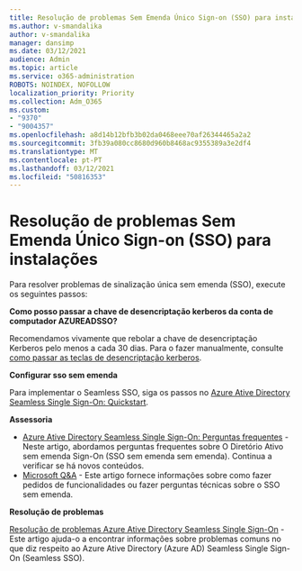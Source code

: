 ```yaml
---
title: Resolução de problemas Sem Emenda Único Sign-on (SSO) para instalações
ms.author: v-smandalika
author: v-smandalika
manager: dansimp
ms.date: 03/12/2021
audience: Admin
ms.topic: article
ms.service: o365-administration
ROBOTS: NOINDEX, NOFOLLOW
localization_priority: Priority
ms.collection: Adm_O365
ms.custom:
- "9370"
- "9004357"
ms.openlocfilehash: a8d14b12bfb3b02da0468eee70af26344465a2a2
ms.sourcegitcommit: 3fb39a080cc8680d960b8468ac9355389a3e2df4
ms.translationtype: MT
ms.contentlocale: pt-PT
ms.lasthandoff: 03/12/2021
ms.locfileid: "50816353"
---
```

# <a name="troubleshoot-seamless-single-sign-on-sso-for-on-premises"></a>Resolução de problemas Sem Emenda Único Sign-on (SSO) para instalações

Para resolver problemas de sinalização única sem emenda (SSO), execute os seguintes passos:

**Como posso passar a chave de desencriptação kerberos da conta de computador AZUREADSSO?**

Recomendamos vivamente que rebolar a chave de desencriptação Kerberos pelo menos a cada 30 dias. Para o fazer manualmente, consulte [como passar as teclas de desencriptação kerberos](https://docs.microsoft.com/azure/active-directory/hybrid/how-to-connect-sso-faq#).

**Configurar sso sem emenda**

Para implementar o Seamless SSO, siga os passos no [Azure Ative Directory Seamless Single Sign-On: Quickstart](https://docs.microsoft.com/azure/active-directory/hybrid/how-to-connect-sso-quick-start#step-5-roll-over-keys).

**Assessoria**

- [Azure Ative Directory Seamless Single Sign-On: Perguntas frequentes](https://docs.microsoft.com/azure/active-directory/hybrid/how-to-connect-sso-faq) - Neste artigo, abordamos perguntas frequentes sobre O Diretório Ativo sem emenda Sign-On (SSO sem emenda sem emenda). Continua a verificar se há novos conteúdos.
- [Microsoft Q&A](https://docs.microsoft.com/answers/topics/azure-ad-single-sign-on.html) - Este artigo fornece informações sobre como fazer pedidos de funcionalidades ou fazer perguntas técnicas sobre o SSO sem emenda.

**Resolução de problemas**

[Resolução de problemas Azure Ative Directory Seamless Single Sign-On](https://docs.microsoft.com/azure/active-directory/hybrid/tshoot-connect-sso) - Este artigo ajuda-o a encontrar informações sobre problemas comuns no que diz respeito ao Azure Ative Directory (Azure AD) Seamless Single Sign-On (Seamless SSO).







